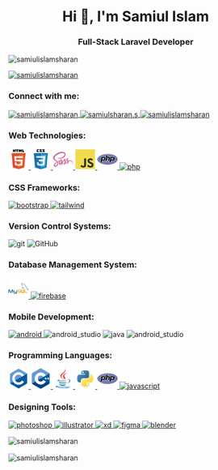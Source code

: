 <link rel="stylesheet" type='text/css' href="https://cdn.jsdelivr.net/gh/devicons/devicon@latest/devicon.min.css" />

<h1 align="center">Hi 👋, I'm Samiul Islam</h1>
<h3 align="center">Full-Stack Laravel Developer</h3>

<p align="left">
    <img src="https://komarev.com/ghpvc/?username=samiulislamsharan&label=Profile%20views&color=0e75b6&style=flat"
        alt="samiulislamsharan" />
</p>

<p align="left">
    <a href="https://github.com/ryo-ma/github-profile-trophy">
        <img src="https://github-profile-trophy.vercel.app/?username=samiulislamsharan" alt="samiulislamsharan" />
    </a>
</p>

<h3 align="left">Connect with me:</h3>
<p align="left">
    <a href="https://linkedin.com/in/samiulislamsharan" target="blank">
        <img align="center"
            src="https://raw.githubusercontent.com/rahuldkjain/github-profile-readme-generator/master/src/images/icons/Social/linked-in-alt.svg"
            alt="samiulislamsharan" height="30" width="40" />
    </a>
    <a href="https://fb.com/samiulsharan.s" target="blank">
        <img align="center"
            src="https://raw.githubusercontent.com/rahuldkjain/github-profile-readme-generator/master/src/images/icons/Social/facebook.svg"
            alt="samiulsharan.s" height="30" width="40" />
    </a>
    <a href="https://www.behance.net/samiulislamsharan" target="blank">
        <img align="center"
            src="https://raw.githubusercontent.com/rahuldkjain/github-profile-readme-generator/master/src/images/icons/Social/behance.svg"
            alt="samiulislamsharan" height="30" width="40" />
    </a>
</p>

<div>
    <h3 align="left">Web Technologies:</h3>
        <a href="https://www.w3.org/html/" target="_blank" rel="noreferrer">
            <img src="https://raw.githubusercontent.com/devicons/devicon/master/icons/html5/html5-original-wordmark.svg" alt="html5" width="40" height="40" />
        </a>
        <a href="https://www.w3schools.com/css/" target="_blank" rel="noreferrer">
            <img src="https://raw.githubusercontent.com/devicons/devicon/master/icons/css3/css3-original-wordmark.svg" alt="css3" width="40" height="40" />
        </a>
        <a href="https://sass-lang.com" target="_blank" rel="noreferrer">
            <img src="https://raw.githubusercontent.com/devicons/devicon/master/icons/sass/sass-original.svg" alt="sass" width="40" height="40" />
        </a>          
        <a href="https://developer.mozilla.org/en-US/docs/Web/JavaScript" target="_blank" rel="noreferrer">
            <img src="https://raw.githubusercontent.com/devicons/devicon/master/icons/javascript/javascript-original.svg" alt="javascript" width="40" height="40" />
        </a>
        <a href="https://www.php.net" target="_blank" rel="noreferrer">
            <img src="https://raw.githubusercontent.com/devicons/devicon/master/icons/php/php-original.svg" alt="php" width="40" height="40" />
        </a>
        <a href="https://laravel.com/" target="_blank" rel="noreferrer">
            <img src="https://cdn.jsdelivr.net/gh/devicons/devicon@latest/icons/laravel/laravel-original.svg" alt="php" width="40" height="40"/>
        </a>
</div>

<div>
    <h3 align="left">CSS Frameworks:</h3>
    <a href="https://getbootstrap.com" target="_blank" rel="noreferrer">
        <img src="https://cdn.jsdelivr.net/gh/devicons/devicon@latest/icons/bootstrap/bootstrap-original.svg" alt="bootstrap" width="40" height="40"/>
    </a>
    <a href="https://tailwindcss.com/" target="_blank" rel="noreferrer">
        <img src="https://cdn.jsdelivr.net/gh/devicons/devicon@latest/icons/tailwindcss/tailwindcss-original.svg" alt="tailwind" width="40" height="40"/>
    </a>

</div>

<div>
    <h3 align="left">Version Control Systems:</h3>
    <img src="https://cdn.jsdelivr.net/gh/devicons/devicon@latest/icons/git/git-original.svg" alt="git" width="40" height="40"/>
    <img src="https://cdn.jsdelivr.net/gh/devicons/devicon@latest/icons/github/github-original-wordmark.svg" alt="GitHub" width="40" height="40"/>
</div>

<div>
    <h3 align="left">Database Management System:</h3>
    <a href="https://www.mysql.com/" target="_blank" rel="noreferrer">
        <img src="https://raw.githubusercontent.com/devicons/devicon/master/icons/mysql/mysql-original-wordmark.svg" alt="mysql" width="40" height="40" />
    </a>
    <a href="https://firebase.google.com/" target="_blank" rel="noreferrer">
        <img src="https://www.vectorlogo.zone/logos/firebase/firebase-icon.svg" alt="firebase" width="40" height="40" />
    </a>
</div>

<div>
    <h3 align="left">Mobile Development:</h3>
    <a href="https://developer.android.com" target="_blank">
        <img src="https://cdn.jsdelivr.net/gh/devicons/devicon@latest/icons/android/android-original.svg" alt="android" width="40" height="40" />
    </a>
    <img src="https://cdn.jsdelivr.net/gh/devicons/devicon@latest/icons/androidstudio/androidstudio-original.svg" alt="android_studio" width="40" height="40"/>
    <img src="https://cdn.jsdelivr.net/gh/devicons/devicon@latest/icons/java/java-original-wordmark.svg" alt="java" width="40" height="40"/>
    <img src="https://cdn.jsdelivr.net/gh/devicons/devicon@latest/icons/xml/xml-original.svg" alt="android_studio" width="40" height="40"/>
</div>

<div>
    <h3 align="left">Programming Languages:</h3>
    <a href="https://www.w3schools.com/cpp/" target="_blank" rel="noreferrer">
        <img src="https://raw.githubusercontent.com/devicons/devicon/master/icons/c/c-original.svg" alt="c" width="40" height="40" />
    </a>
    <a href="https://www.w3schools.com/cpp/" target="_blank" rel="noreferrer">
        <img src="https://raw.githubusercontent.com/devicons/devicon/master/icons/cplusplus/cplusplus-original.svg" alt="cplusplus" width="40" height="40" />
    </a>
    <a href="https://www.java.com" target="_blank" rel="noreferrer">
        <img src="https://raw.githubusercontent.com/devicons/devicon/master/icons/java/java-original.svg" alt="java" width="40" height="40" />
    </a>
    <a href="https://www.python.org" target="_blank" rel="noreferrer">
        <img src="https://raw.githubusercontent.com/devicons/devicon/master/icons/python/python-original.svg" alt="python" width="40" height="40" />
    </a>
    <a href="https://www.php.net" target="_blank" rel="noreferrer">
        <img src="https://raw.githubusercontent.com/devicons/devicon/master/icons/php/php-original.svg" alt="php" width="40" height="40" />
    </a>
    <a href="https://developer.mozilla.org/en-US/docs/Web/JavaScript" target="_blank" rel="noreferrer">
            <img src="https://cdn.jsdelivr.net/gh/devicons/devicon@latest/icons/javascript/javascript-original.svg" alt="javascript" width="40" height="40" />
    </a>
</div>

<div>
    <h3 align="left">Designing Tools:</h3>
    <a href="https://www.adobe.com/in/products/photoshop.html" target="_blank" rel="noreferrer">
        <img src="https://cdn.jsdelivr.net/gh/devicons/devicon@latest/icons/photoshop/photoshop-original.svg" alt="photoshop" width="40" height="40" />
    </a>
    <a href="https://www.adobe.com/in/products/illustrator.html" target="_blank" rel="noreferrer">
        <img src="https://cdn.jsdelivr.net/gh/devicons/devicon@latest/icons/illustrator/illustrator-plain.svg" alt="illustrator" width="40" height="40" />
    </a>
    <a href="https://www.adobe.com/in/products/xd.html" target="_blank" rel="noreferrer">
        <img src="https://cdn.jsdelivr.net/gh/devicons/devicon@latest/icons/xd/xd-plain.svg" alt="xd" width="40" height="40" />
    </a>
    <a href="https://www.figma.com/" target="_blank" rel="noreferrer">
        <img src="https://cdn.jsdelivr.net/gh/devicons/devicon@latest/icons/figma/figma-original.svg" alt="figma" width="40" height="40" />
    </a>
    <a href="https://www.blender.org/" target="_blank" rel="noreferrer">
        <img src="https://cdn.jsdelivr.net/gh/devicons/devicon@latest/icons/blender/blender-original.svg" alt="blender" width="40" height="40" />
    </a>
</div>

<p>
    <img align="center"
        src="https://github-readme-stats.vercel.app/api?username=samiulislamsharan&show_icons=true&locale=en"
        alt="samiulislamsharan" />
</p>

<p>
    <img align="center" src="https://github-readme-streak-stats.herokuapp.com/?user=samiulislamsharan&"
        alt="samiulislamsharan" />
</p>
